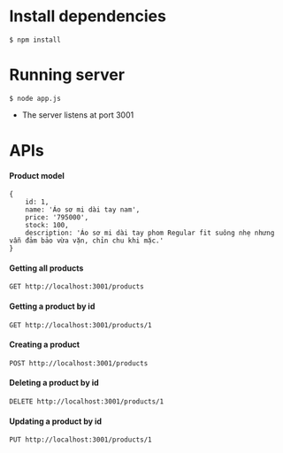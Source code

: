# Install dependencies
```$ npm install```
# Running server
```$ node app.js```
- The server listens at port 3001
# APIs
#### Product model
    {
        id: 1,
        name: 'Áo sơ mi dài tay nam',
        price: '795000',
        stock: 100,
        description: 'Áo sơ mi dài tay phom Regular fit suông nhẹ nhưng vẫn đảm bảo vừa vặn, chỉn chu khi mặc.'
    }

#### Getting all products
```GET http://localhost:3001/products```
#### Getting a product by id
```GET http://localhost:3001/products/1```
#### Creating a product
```POST http://localhost:3001/products```
#### Deleting a product by id
```DELETE http://localhost:3001/products/1```
#### Updating a product by id
```PUT http://localhost:3001/products/1```
